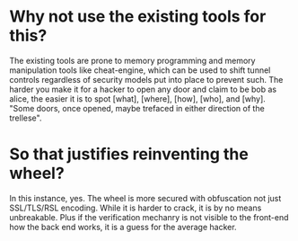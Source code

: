 # Why not use the existing tools for this?

The existing tools are prone to memory programming and memory manipulation tools like cheat-engine, which can be used to shift tunnel controls regardless of
 security models put into place to prevent such. The harder you make it for a hacker to open any door and claim to be bob as alice, the easier it is to spot
  [what], [where], [how], [who], and [why]. "Some doors, once opened, maybe trefaced in either direction of the trellese".

# So that justifies reinventing the wheel?

In this instance, yes. The wheel is more secured with obfuscation not just SSL/TLS/RSL encoding. While it is harder to crack, it is by no means unbreakable.
 Plus if the verification mechanry is not visible to the front-end how the back end works, it is a guess for the average hacker.

  

